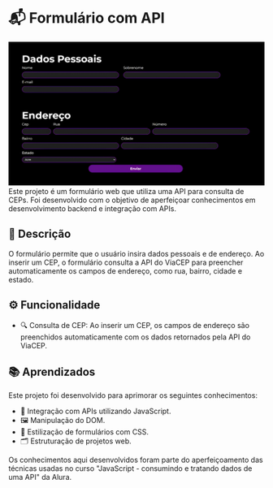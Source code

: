 # 📬 Formulário com API
![formulário](image.png)
Este projeto é um formulário web que utiliza uma API para consulta de CEPs. Foi desenvolvido com o objetivo de aperfeiçoar conhecimentos em desenvolvimento backend e integração com APIs.

## 📄 Descrição
O formulário permite que o usuário insira dados pessoais e de endereço. Ao inserir um CEP, o formulário consulta a API do ViaCEP para preencher automaticamente os campos de endereço, como rua, bairro, cidade e estado.

## ⚙️ Funcionalidade

- 🔍 Consulta de CEP: Ao inserir um CEP, os campos de endereço são preenchidos automaticamente com os dados retornados pela API do ViaCEP.

## 📚 Aprendizados
Este projeto foi desenvolvido para aprimorar os seguintes conhecimentos:

- 🔗 Integração com APIs utilizando JavaScript.
- 🖼️ Manipulação do DOM.
- 🎨 Estilização de formulários com CSS.
- 🗂️ Estruturação de projetos web.

Os conhecimentos aqui desenvolvidos foram parte do aperfeiçoamento das técnicas usadas no curso "JavaScript - consumindo e tratando dados de uma API" da Alura.